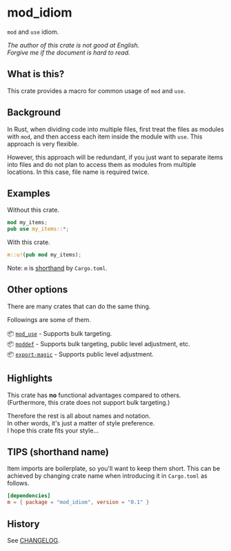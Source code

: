 # mod_idiom

`mod` and `use` idiom.

*The author of this crate is not good at English.*  
*Forgive me if the document is hard to read.*

## What is this?

This crate provides a macro for common usage of `mod` and `use`.

## Background

In Rust, when dividing code into multiple files, first treat the files as
modules with `mod`, and then access each item inside the module with `use`.
This approach is very flexible.

However, this approach will be redundant, if you just want to separate
items into files and do not plan to access them as modules from multiple
locations. In this case, file name is required twice.

## Examples

Without this crate.

```rust
mod my_items;
pub use my_items::*;
```

With this crate.

```rust
m::u!(pub mod my_items);
```

Note: `m` is [shorthand](#tips-shorthand-name) by `Cargo.toml`.

## Other options

There are many crates that can do the same thing.

Followings are some of them.

📦 [`mod_use`] - Supports bulk targeting.  
📦 [`moddef`] - Supports bulk targeting, public level adjustment, etc.  
📦 [`export-magic`] - Supports public level adjustment.

[`mod_use`]: https://crates.io/crates/mod_use/0.2.3
[`moddef`]: https://crates.io/crates/moddef/0.3.0
[`export-magic`]: https://crates.io/crates/export-magic/0.3.6

## Highlights

This crate has **no** functional advantages compared to others.  
(Furthermore, this crate does not support bulk targeting.)

Therefore the rest is all about names and notation.  
In other words, it's just a matter of style preference.  
I hope this crate fits your style...

## TIPS (shorthand name)

Item imports are boilerplate, so you'll want to keep them short.
This can be achieved by changing crate name when introducing it in
`Cargo.toml` as follows.

```toml
[dependencies]
m = { package = "mod_idiom", version = "0.1" }
```

## History

See [CHANGELOG](CHANGELOG.md).
